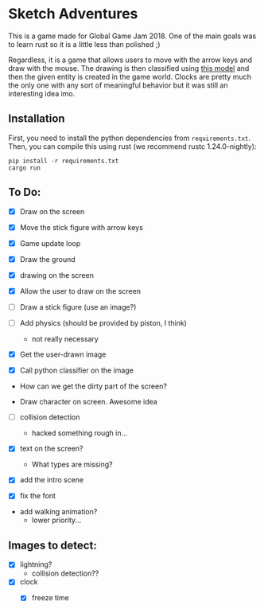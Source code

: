 # Sketch Adventures

This is a game made for Global Game Jam 2018. One of the main goals was to learn rust so it is a little less than polished ;)

Regardless, it is a game that allows users to move with the arrow keys and draw with the mouse. The drawing is then classified using [this model](https://github.com/neungkl/quickdraw-10-CNN-classifier) and then the given entity is created in the game world. Clocks are pretty much the only one with any sort of meaningful behavior but it was still an interesting idea imo.

## Installation
First, you need to install the python dependencies from `requirements.txt`. Then, you can compile this using rust (we recommend rustc 1.24.0-nightly):

    pip install -r requirements.txt
    cargo run

## To Do:
- [x] Draw on the screen
- [x] Move the stick figure with arrow keys
- [x] Game update loop
- [x] Draw the ground
- [x] drawing on the screen
- [x] Allow the user to draw on the screen

- [ ] Draw a stick figure (use an image?)
- [ ] Add physics (should be provided by piston, I think)
    - not really necessary

- [x] Get the user-drawn image
- [x] Call python classifier on the image
- How can we get the dirty part of the screen?

- Draw character on screen. Awesome idea

- [ ] collision detection
    - hacked something rough in...
- [x] text on the screen?
    - What types are missing?


- [x] add the intro scene
- [x] fix the font

- add walking animation?
    - lower priority...

## Images to detect:
- [x] lightning?
    - collision detection??
- [x] clock
    - [x] freeze time

